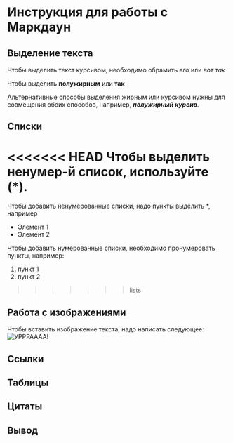# Инструкция для работы с Маркдаун

## Выделение текста

Чтобы выделить текст курсивом, необходимо обрамить *его* или _вот так_

Чтобы выделить **полужирным** или __так__

Альтернативные способы выделения жирным или курсивом нужны для совмещения обоих способов, например, *__полужирный курсив__*.
 
## Списки

<<<<<<< HEAD
Чтобы выделить ненумер-й список, используйте (*).
=======
Чтобы добавить ненумерованные списки, надо пункты выделить *, например 

* Элемент 1
* Элемент 2

Чтобы добавить нумерованные списки, необходимо пронумеровать пункты, например:

1. пункт 1
2. пункт 2

>>>>>>> lists

## Работа с изображениями

Чтобы вставить изображение текста, надо написать следующее:
![УРРРАААА!](%D0%B6%D0%B0%D0%B1%D0%B0%D0%BA%D0%B82.jpg)




## Ссылки

## Таблицы

## Цитаты

## Вывод